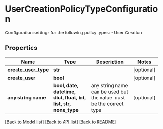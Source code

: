 # UserCreationPolicyTypeConfiguration

Configuration settings for the following policy types: - User Creation 

## Properties
Name | Type | Description | Notes
------------ | ------------- | ------------- | -------------
**create_user_type** | **str** |  | [optional] 
**create_user** | **bool** |  | [optional] 
**any string name** | **bool, date, datetime, dict, float, int, list, str, none_type** | any string name can be used but the value must be the correct type | [optional]

[[Back to Model list]](../README.md#documentation-for-models) [[Back to API list]](../README.md#documentation-for-api-endpoints) [[Back to README]](../README.md)


